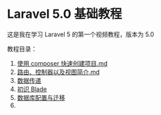# Laravel 5.0 基础教程

这是我在学习 Laravel 5 的第一个视频教程，版本为 5.0

教程目录：

1. [使用 composer 快速创建项目.md](https://github.com/ihuangmx/lara5fun/blob/master/1.%20使用%20composer%20快速创建项目.md)
2. [路由、控制器以及视图简介.md](https://github.com/ihuangmx/lara5fun/blob/master/2.路由、控制器以及视图简介.md)
3. [数据传递](https://github.com/ihuangmx/lara5fun/blob/master/3.数据传递.md)
4. [初识 Blade](https://github.com/ihuangmx/lara5fun/blob/master/4.初识%20Blade.md)
5. [数据库配置与迁移]()
6. 